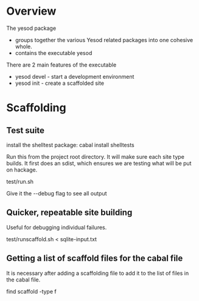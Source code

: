 # Overview

The yesod package

* groups together the various Yesod related packages into one cohesive whole.
* contains the executable yesod

There are 2 main features of the executable

* yesod devel - start a development environment
* yesod init - create a scaffolded site

# Scaffolding

## Test suite

install the shelltest package: cabal install shelltests

Run this from the project root directory. It will make sure each site type builds. It first does an sdist, which ensures we are testing what will be put on hackage.

  test/run.sh

Give it the --debug flag to see all output

## Quicker, repeatable site building

Useful for debugging individual failures.

  test/runscaffold.sh < sqlite-input.txt

## Getting a list of scaffold files for the cabal file

It is necessary after adding a scaffolding file to add it to the list of files in the cabal file.

  find scaffold -type f

